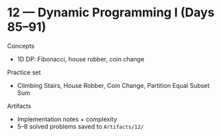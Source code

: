 # 12 — Dynamic Programming I (Days 85–91)

Concepts
- 1D DP: Fibonacci, house robber, coin change

Practice set
- Climbing Stairs, House Robber, Coin Change, Partition Equal Subset Sum

Artifacts
- Implementation notes + complexity
- 5–8 solved problems saved to `Artifacts/12/`
